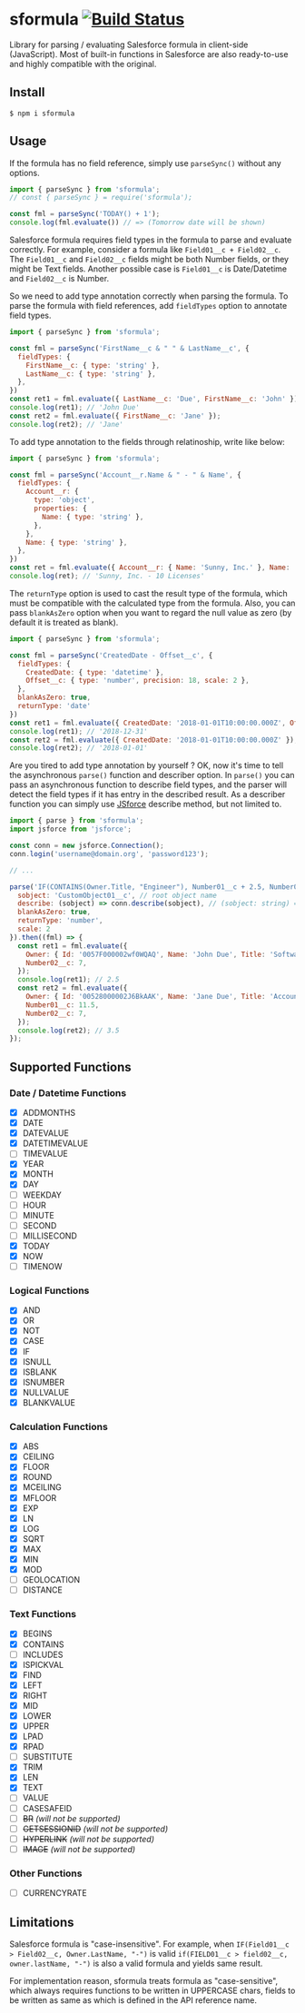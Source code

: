# sformula [![Build Status](https://travis-ci.org/stomita/sformula.svg?branch=master)](https://travis-ci.org/stomita/sformula)

Library for parsing / evaluating Salesforce formula in client-side (JavaScript).
Most of built-in functions in Salesforce are also ready-to-use and highly compatible with the original.

## Install

```
$ npm i sformula
```

## Usage

If the formula has no field reference, simply use `parseSync()` without any options.

```javascript
import { parseSync } from 'sformula';
// const { parseSync } = require('sformula');

const fml = parseSync('TODAY() + 1');
console.log(fml.evaluate()) // => (Tomorrow date will be shown)
```

Salesforce formula requires field types in the formula to parse and evaluate correctly.
For example, consider a formula like `Field01__c + Field02__c`.
The `Field01__c` and `Field02__c` fields might be both Number fields, or they might be Text fields.
Another possible case is `Field01__c` is Date/Datetime and `Field02__c` is Number.

So we need to add type annotation correctly when parsing the formula.
To parse the formula with field references, add `fieldTypes` option to annotate field types.

```javascript
import { parseSync } from 'sformula';

const fml = parseSync('FirstName__c & " " & LastName__c', {
  fieldTypes: {
    FirstName__c: { type: 'string' },
    LastName__c: { type: 'string' },
  },
})
const ret1 = fml.evaluate({ LastName__c: 'Due', FirstName__c: 'John' });
console.log(ret1); // 'John Due'
const ret2 = fml.evaluate({ FirstName__c: 'Jane' });
console.log(ret2); // 'Jane'
```

To add type annotation to the fields through relatinoship, write like below:

```javascript
import { parseSync } from 'sformula';

const fml = parseSync('Account__r.Name & " - " & Name', {
  fieldTypes: {
    Account__r: {
      type: 'object',
      properties: {
        Name: { type: 'string' },
      },
    },
    Name: { type: 'string' },
  },
})
const ret = fml.evaluate({ Account__r: { Name: 'Sunny, Inc.' }, Name: '10 Licenses' });
console.log(ret); // 'Sunny, Inc. - 10 Licenses'
```

The `returnType` option is used to cast the result type of the formula, which must be compatible with the calculated type from the formula.
Also, you can pass `blankAsZero` option when you want to regard the null value as zero (by default it is treated as blank).

```javascript
import { parseSync } from 'sformula';

const fml = parseSync('CreatedDate - Offset__c', {
  fieldTypes: {
    CreatedDate: { type: 'datetime' },
    Offset__c: { type: 'number', precision: 18, scale: 2 },
  },
  blankAsZero: true,
  returnType: 'date'
})
const ret1 = fml.evaluate({ CreatedDate: '2018-01-01T10:00:00.000Z', Offset__c: 0.5 });
console.log(ret1); // '2018-12-31'
const ret2 = fml.evaluate({ CreatedDate: '2018-01-01T10:00:00.000Z' });
console.log(ret2); // '2018-01-01'
```

Are you tired to add type annotation by yourself ? OK, now it's time to tell the asynchronous `parse()` function and describer option.
In `parse()` you can pass an asynchronous function to describe field types, and the parser will detect the field types if it has entry in the described result. As a describer function you can simply use [JSforce](https://jsforce.github.io) describe method, but not limited to.

```javascript
import { parse } from 'sformula';
import jsforce from 'jsforce';

const conn = new jsforce.Connection();
conn.login('username@domain.org', 'password123');

// ...

parse('IF(CONTAINS(Owner.Title, "Engineer"), Number01__c + 2.5, Number02__c * 0.5)', {
  sobject: 'CustomObject01__c', // root object name
  describe: (sobject) => conn.describe(sobject), // (sobject: string) => Promise<DescribeSObjectResult>
  blankAsZero: true,
  returnType: 'number',
  scale: 2
}).then((fml) => {
  const ret1 = fml.evaluate({
    Owner: { Id: '0057F000002wf0WQAQ', Name: 'John Due', Title: 'Software Engineer' },
    Number02__c: 7,
  });
  console.log(ret1); // 2.5
  const ret2 = fml.evaluate({
    Owner: { Id: '00528000002J6BkAAK', Name: 'Jane Due', Title: 'Accountant' },
    Number01__c: 11.5,
    Number02__c: 7,
  });
  console.log(ret2); // 3.5
});

```

## Supported Functions

### Date / Datetime Functions

- [x] ADDMONTHS
- [x] DATE
- [x] DATEVALUE
- [x] DATETIMEVALUE
- [ ] TIMEVALUE
- [x] YEAR
- [x] MONTH
- [x] DAY
- [ ] WEEKDAY
- [ ] HOUR
- [ ] MINUTE
- [ ] SECOND
- [ ] MILLISECOND
- [x] TODAY
- [x] NOW
- [ ] TIMENOW

### Logical Functions

- [x] AND
- [x] OR
- [x] NOT
- [x] CASE
- [x] IF
- [x] ISNULL
- [x] ISBLANK
- [x] ISNUMBER
- [x] NULLVALUE
- [x] BLANKVALUE

### Calculation Functions

- [x] ABS
- [x] CEILING
- [x] FLOOR
- [x] ROUND
- [x] MCEILING
- [x] MFLOOR
- [x] EXP
- [x] LN
- [x] LOG
- [x] SQRT
- [x] MAX
- [x] MIN
- [x] MOD
- [ ] GEOLOCATION
- [ ] DISTANCE

### Text Functions

- [x] BEGINS
- [x] CONTAINS
- [ ] INCLUDES
- [x] ISPICKVAL
- [x] FIND
- [x] LEFT
- [x] RIGHT
- [x] MID
- [x] LOWER
- [x] UPPER
- [x] LPAD
- [x] RPAD
- [ ] SUBSTITUTE
- [x] TRIM
- [x] LEN
- [x] TEXT 
- [ ] VALUE
- [ ] CASESAFEID
- [ ] ~~BR~~ *(will not be supported)*
- [ ] ~~GETSESSIONID~~ *(will not be supported)*
- [ ] ~~HYPERLINK~~ *(will not be supported)*
- [ ] ~~IMAGE~~ *(will not be supported)*

### Other Functions

- [ ] CURRENCYRATE


## Limitations

Salesforce formula is "case-insensitive". For example, when `IF(Field01__c > Field02__c, Owner.LastName, "-")` is valid `if(FIELD01__c > field02__c, owner.lastName, "-")` is also a valid formula and yields same result.

For implementation reason, sformula treats formula as "case-sensitive", which always requires functions to be written in UPPERCASE chars, fields to be written as same as which is defined in the API reference name.
